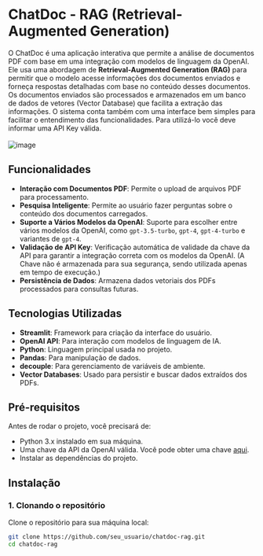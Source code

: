 # ChatDoc - RAG (Retrieval-Augmented Generation)

O ChatDoc é uma aplicação interativa que permite a análise de documentos PDF com base em uma integração com modelos de linguagem da OpenAI. Ele usa uma abordagem de **Retrieval-Augmented Generation (RAG)** para permitir que o modelo acesse informações dos documentos enviados e forneça respostas detalhadas com base no conteúdo desses documentos. Os documentos enviados são processados e armazenados em um banco de dados de vetores (Vector Database) que facilita a extração das informações. O sistema conta também com uma interface bem simples para facilitar o entendimento das funcionalidades. Para utilizá-lo você deve informar uma API Key válida.<br/><br/>
![image](https://github.com/user-attachments/assets/b5866fce-30cd-4d4f-8097-84509e6ce29e)


## Funcionalidades

- **Interação com Documentos PDF**: Permite o upload de arquivos PDF para processamento.
- **Pesquisa Inteligente**: Permite ao usuário fazer perguntas sobre o conteúdo dos documentos carregados.
- **Suporte a Vários Modelos da OpenAI**: Suporte para escolher entre vários modelos da OpenAI, como `gpt-3.5-turbo`, `gpt-4`, `gpt-4-turbo` e variantes de `gpt-4`.
- **Validação de API Key**: Verificação automática de validade da chave da API para garantir a integração correta com os modelos da OpenAI. (A Chave não é armazenada para sua segurança, sendo utilizada apenas em tempo de execução.)
- **Persistência de Dados**: Armazena dados vetoriais dos PDFs processados para consultas futuras.

## Tecnologias Utilizadas

- **Streamlit**: Framework para criação da interface do usuário.
- **OpenAI API**: Para interação com modelos de linguagem de IA.
- **Python**: Linguagem principal usada no projeto.
- **Pandas**: Para manipulação de dados.
- **decouple**: Para gerenciamento de variáveis de ambiente.
- **Vector Databases**: Usado para persistir e buscar dados extraídos dos PDFs.

## Pré-requisitos

Antes de rodar o projeto, você precisará de:

- Python 3.x instalado em sua máquina.
- Uma chave da API da OpenAI válida. Você pode obter uma chave [aqui](https://platform.openai.com/signup).
- Instalar as dependências do projeto.

## Instalação

### 1. Clonando o repositório

Clone o repositório para sua máquina local:

```bash
git clone https://github.com/seu_usuario/chatdoc-rag.git
cd chatdoc-rag
